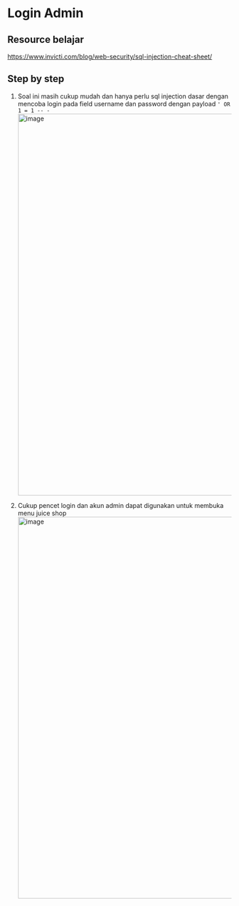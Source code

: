 # Login Admin

## Resource belajar

https://www.invicti.com/blog/web-security/sql-injection-cheat-sheet/

## Step by step

1. Soal ini masih cukup mudah dan hanya perlu sql injection dasar dengan mencoba login pada field username dan password dengan payload `' OR 1 = 1 -- -`
   <img width="1439" height="856" alt="image" src="https://github.com/user-attachments/assets/96e963eb-6c0c-458d-adea-884a1f5147da" />

2. Cukup pencet login dan akun admin dapat digunakan untuk membuka menu juice shop
   <img width="1439" height="856" alt="image" src="https://github.com/user-attachments/assets/b4852112-38f5-4832-b4f1-2c45cdf8a306" />

